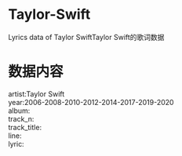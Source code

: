 # Taylor-Swift
Lyrics data of Taylor SwiftTaylor Swift的歌词数据
# 数据内容
artist:Taylor Swift  
year:2006-2008-2010-2012-2014-2017-2019-2020  
album:  
track_n:  
track_title:  
line:  
lyric:  









































































































